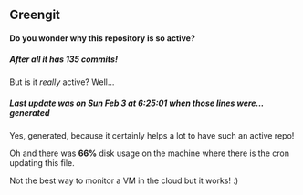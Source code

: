 ## Greengit

#### Do you wonder why this repository is so active?

##### After all it has 135 commits!

But is it *really* active? Well...

##### Last update was on Sun Feb 3 at 6:25:01 when those lines were... generated

Yes, generated, because it certainly helps a lot to have such an active repo!

Oh and there was **66%** disk usage on the machine
where there is the cron updating this file.

Not the best way to monitor a VM in the cloud but it works! :)
